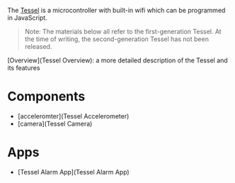 The [Tessel](http://tessel.io) is a microcontroller with built-in wifi which can be programmed in JavaScript.

> Note: The materials below all refer to the first-generation Tessel. At the time of writing, the second-generation Tessel has not been released.

[Overview](Tessel Overview): a more detailed description of the Tessel and its features

# Components

* [acceleromter](Tessel Accelerometer)
* [camera](Tessel Camera)

# Apps

* [Tessel Alarm App](Tessel Alarm App)
